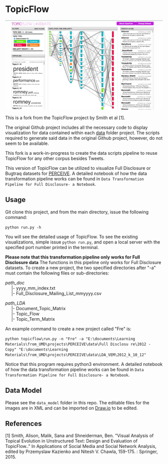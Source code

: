 # TopicFlow

![topicflow_interface_not_loaded](doc/topicflow_interface.png)

This is a fork from the TopicFlow project by Smith et al [1].

The original Github project includes all the necessary code to display visualization for data contained within each [data](https://github.com/sailuh/topicflow/tree/master/data) folder project. The scripts required to generate said data in the original Github project, however, do not seem to be available.

This fork is a work-in-progress to create the data scripts pipeline to reuse TopicFlow for any other corpus besides Tweets.

This version of TopicFlow can be utilized to visualize Full Disclosure or Bugtraq datasets for [PERCEIVE](https://github.com/sailuh/perceive). A detailed notebook of how the data transformation pipeline works can be found in `Data Transformation Pipeline for Full Disclosure- a Notebook`.

## Usage

Git clone this project, and from the main directory, issue the following command:

`python run.py -h`

You will see the detailed usage of TopicFlow. To see the existing visualizations, simple issue `python run.py`, and open a local server with the specified port number printed in the terminal.

**Please note that this transformation pipeline only works for Full Disclosure data**
The functions in this pipeline only works for Full Disclosure datasets. To create a new project, the two specified directories after "-a" must contain the following files or sub-directories:


*path_doc*  
&nbsp;&nbsp;&nbsp;&nbsp; |- yyyy_mm_index.txt  
&nbsp;&nbsp;&nbsp;&nbsp; |- Full_Disclosure_Mailing_List_mmyyyy.csv  

*path_LDA*  
&nbsp;&nbsp;&nbsp;&nbsp; |- Document_Topic_Matrix  
&nbsp;&nbsp;&nbsp;&nbsp; |- Topic_Flow  
&nbsp;&nbsp;&nbsp;&nbsp; |- Topic_Term_Matrix  

An example command to create a new project called "Fre" is:

`python topicflow\run.py -n "Fre" -a "E:\documents\Learning Materials\from_UMD\projects\PERCEIVE\data\Full Disclosu re\2012 - Copy" "E:\documents\Learning Materials\from_UMD\projects\PERCEIVE\data\LDA_VEM\2012_k_10_12"`

Notice that this program requires python3 environment. A detailed notebook of how the data transformation pipeline works can be found in `Data Transformation Pipeline for Full Disclosure- a Notebook`.

## Data Model

Please see the `data_model` folder in this repo. The editable files for the images are in XML and can be imported on [Draw.io](http://draw.io) to be edited.

## References

[1] Smith, Alison, Malik, Sana and Shneiderman, Ben. "Visual Analysis of Topical Evolution in Unstructured Text: Design and Evaluation of TopicFlow.." In Applications of Social Media and Social Network Analysis, edited by Przemyslaw Kazienko and Nitesh V. Chawla, 159-175. : Springer, 2015.
